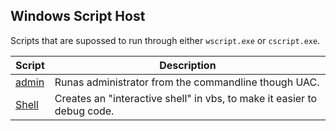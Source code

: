 ## Windows Script Host

Scripts that are supossed to run through either `wscript.exe` or `cscript.exe`.

| Script | Description |
|-|-|
| [admin](admin.js)  | Runas administrator from the commandline though UAC.                    |
| [Shell](Shell.vbs) | Creates an "interactive shell" in vbs, to make it easier to debug code. |
